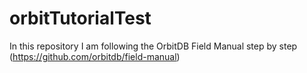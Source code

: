 # orbitTutorialTest
In this repository I am following the OrbitDB Field Manual step by step (https://github.com/orbitdb/field-manual)
